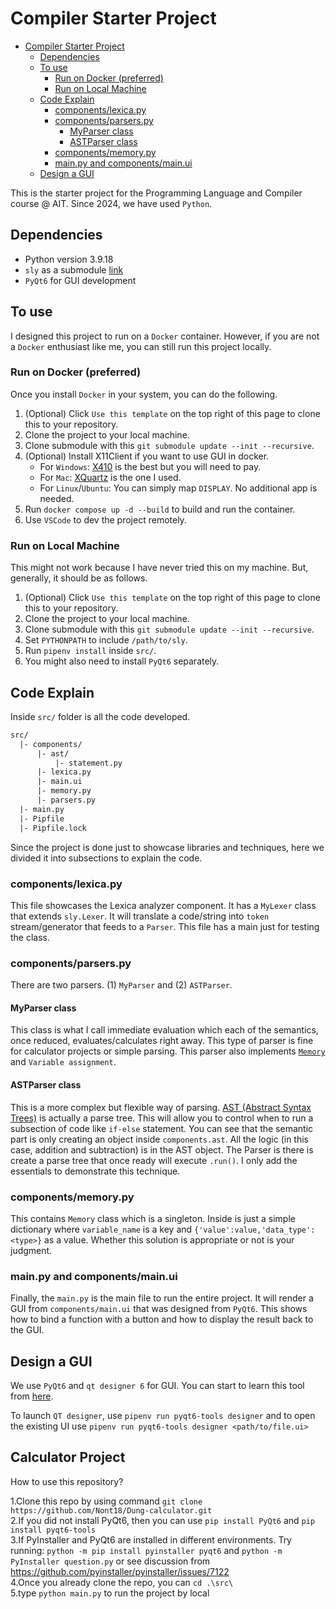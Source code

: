 # Compiler Starter Project

- [Compiler Starter Project](#compiler-starter-project)
  - [Dependencies](#dependencies)
  - [To use](#to-use)
    - [Run on Docker (preferred)](#run-on-docker-preferred)
    - [Run on Local Machine](#run-on-local-machine)
  - [Code Explain](#code-explain)
    - [components/lexica.py](#componentslexicapy)
    - [components/parsers.py](#componentsparserspy)
      - [MyParser class](#myparser-class)
      - [ASTParser class](#astparser-class)
    - [components/memory.py](#componentsmemorypy)
    - [main.py and components/main.ui](#mainpy-and-componentsmainui)
  - [Design a GUI](#design-a-gui)


This is the starter project for the Programming Language and Compiler course @ AIT. 
Since 2024, we have used `Python`.

## Dependencies
- Python version 3.9.18
- `sly` as a submodule [link](https://github.com/dabeaz/sly)
- `PyQt6` for GUI development

## To use

I designed this project to run on a `Docker` container. 
However, if you are not a `Docker` enthusiast like me, you can still run this project locally.

### Run on Docker (preferred)

Once you install `Docker` in your system, you can do the following.

1. (Optional) Click `Use this template` on the top right of this page to clone this to your repository.
2. Clone the project to your local machine.
3. Clone submodule with this `git submodule update --init --recursive`.
4. (Optional) Install X11Client if you want to use GUI in docker. 
   - For `Windows`: [X410](https://x410.dev) is the best but you will need to pay. 
   - For `Mac`: [XQuartz](https://www.xquartz.org) is the one I used. 
   - For `Linux`/`Ubuntu`: You can simply map `DISPLAY`. No additional app is needed.
5. Run `docker compose up -d --build` to build and run the container.
6. Use `VSCode` to dev the project remotely.

### Run on Local Machine

This might not work because I have never tried this on my machine.
But, generally, it should be as follows.

1. (Optional) Click `Use this template` on the top right of this page to clone this to your repository.
2. Clone the project to your local machine.
3. Clone submodule with this `git submodule update --init --recursive`.
4. Set `PYTHONPATH` to include `/path/to/sly`.
5. Run `pipenv install` inside `src/`.
6. You might also need to install `PyQt6` separately.


## Code Explain

Inside `src/` folder is all the code developed.

```txt
src/
  |- components/
      |- ast/
          |- statement.py
      |- lexica.py
      |- main.ui
      |- memory.py
      |- parsers.py
  |- main.py
  |- Pipfile
  |- Pipfile.lock
```

Since the project is done just to showcase libraries and techniques, here we divided it into subsections to explain the code.

### components/lexica.py

This file showcases the Lexica analyzer component. It has a `MyLexer` class that extends `sly.Lexer`.
It will translate a code/string into `token` stream/generator that feeds to a `Parser`.
This file has a main just for testing the class.

### components/parsers.py

There are two parsers.
(1) `MyParser` and (2) `ASTParser`.

#### MyParser class

This class is what I call immediate evaluation which each of the semantics, once reduced, evaluates/calculates right away.
This type of parser is fine for calculator projects or simple parsing.
This parser also implements [`Memory`](#componentsmemorypy) and `Variable assignment`. 


#### ASTParser class

This is a more complex but flexible way of parsing.
[AST (Abstract Syntax Trees)](https://en.wikipedia.org/wiki/Abstract_syntax_tree) is actually a parse tree.
This will allow you to control when to run a subsection of code like `if-else` statement.
You can see that the semantic part is only creating an object inside `components.ast`.
All the logic (in this case, addition and subtraction) is in the AST object.
The Parser is there is create a parse tree that once ready will execute `.run()`. 
I only add the essentials to demonstrate this technique.

### components/memory.py

This contains `Memory` class which is a singleton.
Inside is just a simple dictionary where `variable_name` is a key and `{'value':value,'data_type':<type>}` as a value.
Whether this solution is appropriate or not is your judgment.


### main.py and components/main.ui

Finally, the `main.py` is the main file to run the entire project.
It will render a GUI from `components/main.ui` that was designed from `PyQt6`.
This shows how to bind a function with a button and how to display the result back to the GUI.

## Design a GUI

We use `PyQt6` and `qt designer 6` for GUI.
You can start to learn this tool from [here](https://www.pythonguis.com/tutorials/pyqt6-first-steps-qt-designer/#:~:text=To%20load%20.,a%20fully%2Dfunctional%20PyQt6%20object).

To launch `QT designer`, use `pipenv run pyqt6-tools designer` and to open the existing UI use `pipenv run pyqt6-tools designer <path/to/file.ui>`





## Calculator Project

How to use this repository?

1.Clone this repo by using command `git clone https://github.com/Nont18/Dung-calculator.git`        
2.If you did not install PyQt6, then you can use `pip install PyQt6` and `pip install pyqt6-tools`          
3.If PyInstaller and PyQt6 are installed in different environments. Try running: `python -m pip install pyinstaller pyqt6` and `python -m PyInstaller question.py` or see discussion from https://github.com/pyinstaller/pyinstaller/issues/7122          
4.Once you already clone the repo, you can `cd .\src\`       
5.type `python main.py` to run the project by local       